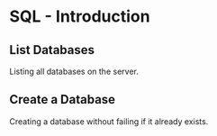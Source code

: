 # SQL - Introduction

## List Databases
Listing all databases on the server.

## Create a Database
Creating a database without failing if it already exists.
